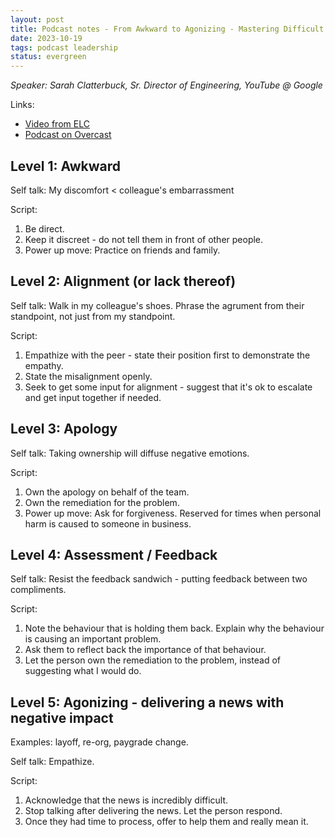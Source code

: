 ```yaml
---
layout: post
title: Podcast notes - From Awkward to Agonizing - Mastering Difficult Conversations
date: 2023-10-19
tags: podcast leadership
status: evergreen
---
```


*Speaker: Sarah Clatterbuck, Sr. Director of Engineering, YouTube @ Google*

Links:
- [Video from ELC](https://sfelc.com/videos/from-awkward-to-agonizing-mastering-difficult-conversations)
- [Podcast on Overcast](https://overcast.fm/+VI9Z-FTB4)


## Level 1: Awkward

Self talk: My discomfort < colleague's embarrassment

Script: 
1. Be direct.
2. Keep it discreet - do not tell them in front of other people.
3. Power up move: Practice on friends and family.

## Level 2: Alignment (or lack thereof)

Self talk: Walk in my colleague's shoes. Phrase the agrument from their standpoint, not just from my standpoint.

Script:
1. Empathize with the peer - state their position first to demonstrate the empathy.
2. State the misalignment openly.
3. Seek to get some input for alignment - suggest that it's ok to escalate and get input together if needed.

## Level 3: Apology

Self talk: Taking ownership will diffuse negative emotions.

Script:
1. Own the apology on behalf of the team.
2. Own the remediation for the problem.
3. Power up move: Ask for forgiveness. Reserved for times when personal harm is caused to someone in business.

## Level 4: Assessment / Feedback

Self talk: Resist the feedback sandwich - putting feedback between two compliments.

Script:
1. Note the behaviour that is holding them back. Explain why the behaviour is causing an important problem.
2. Ask them to reflect back the importance of that behaviour.
3. Let the person own the remediation to the problem, instead of suggesting what I would do.

## Level 5: Agonizing - delivering a news with negative impact

Examples: layoff, re-org, paygrade change.

Self talk: Empathize.

Script:
1. Acknowledge that the news is incredibly difficult.
2. Stop talking after delivering the news. Let the person respond.
3. Once they had time to process, offer to help them and really mean it.